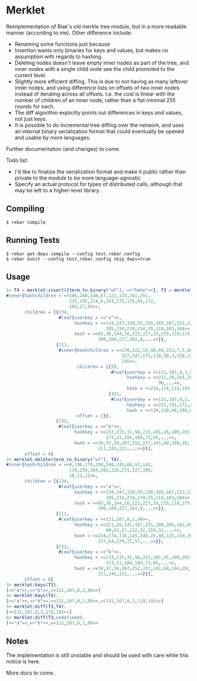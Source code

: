 # Merklet #

Reimplementation of Riak's old merkle tree module, but in a more readable
manner (according to me). Other difference include:

- Renaming some functions just because
- Insertion wants only binaries for keys and values, but makes no assumption
  with regards to hashing.
- Deleting nodes doesn't leave empty inner nodes as part of the tree, and
  inner nodes with a single child node see the child promoted to the current
  level.
- Slightly more efficient diffing. This is due to not having as many leftover
  inner nodes, and using difference lists on offsets of two inner nodes instead
  of iterating across all offsets. I.e. the cost is linear with the number of
  children of an inner node, rather than a flat minimal 255 rounds for each.
- The diff algorithm explicitly points out differences in keys *and* values,
  not just keys.
- It is possible to do incremental tree diffing over the network, and uses
  an internal binary serialization format that could eventually be opened
  and usable by more languages.

Further documentation (and changes) to come.

Todo list:

- I'd like to finalize the serialization format and make it public rather
  than private to the module to be more language-agnostic
- Specify an actual protocol for types of distributed calls, although that
  may be left to a higher-level library.

## Compiling ##

    $ rebar compile

## Running Tests

    $ rebar get-deps compile --config test.rebar.config
    $ rebar eunit --config test.rebar.config skip_deps=true

## Usage

```erlang
1> T4 = merklet:insert({term_to_binary("wf"), <<"hehe">>}, T3 = merklet:insert({term_to_binary("c"), <<"third">>}, T2 = merklet:insert({<<"b">>, <<"other">>}, T1 = merklet:insert({<<"a">>, <<"val">>}, T0 = undefined)))).
#inner{hashchildren = <<106,248,148,67,122,133,161,251,
                        225,195,114,6,143,172,176,84,172,
                        184,27,93>>,
       children = [{134,
                    #leaf{userkey = <<"a">>,
                          hashkey = <<134,247,228,55,250,165,167,252,225,93,29,220,
                                      185,234,234,234,55,118,103,184>>,
                          hash = <<65,36,144,16,123,227,33,235,119,175,10,124,246,
                                   206,104,227,161,8,...>>}},
                   {211,
                    #inner{hashchildren = <<170,222,15,48,84,153,7,5,86,207,
                                            227,247,171,218,50,2,120,249,218,
                                            245>>,
                           children = [{29,
                                        #leaf{userkey = <<131,107,0,1,99>>,
                                              hashkey = <<211,29,241,167,251,188,205,162,69,235,0,101,
                                                          90,...>>,
                                              hash = <<234,174,116,145,240,25,48,115,149,166,49,...>>}},
                                       {191,
                                        #leaf{userkey = <<131,107,0,2,119,102>>,
                                              hashkey = <<211,191,171,22,1,47,67,156,204,229,77,113,...>>,
                                              hash = <<139,130,66,190,81,141,104,185,159,140,...>>}}],
                           offset = 1}},
                   {233,
                    #leaf{userkey = <<"b">>,
                          hashkey = <<233,215,31,94,231,201,45,109,201,233,47,253,
                                      173,23,184,189,73,65,...>>,
                          hash = <<30,97,58,207,252,237,241,68,194,28,170,220,89,
                                   211,245,221,...>>}}],
       offset = 0}
2> merklet:delete(term_to_binary("wf"), T4).
#inner{hashchildren = <<6,190,175,250,248,245,80,92,143,
                        119,250,104,201,226,231,127,189,
                        10,11,21>>,
       children = [{134,
                    #leaf{userkey = <<"a">>,
                          hashkey = <<134,247,228,55,250,165,167,252,225,93,29,220,
                                      185,234,234,234,55,118,103,184>>,
                          hash = <<65,36,144,16,123,227,33,235,119,175,10,124,246,
                                   206,104,227,161,8,...>>}},
                   {211,
                    #leaf{userkey = <<131,107,0,1,99>>,
                          hashkey = <<211,29,241,167,251,188,205,162,69,235,0,101,
                                      90,83,57,132,52,158,32,...>>,
                          hash = <<234,174,116,145,240,25,48,115,149,166,49,44,
                                   177,64,179,22,57,...>>}},
                   {233,
                    #leaf{userkey = <<"b">>,
                          hashkey = <<233,215,31,94,231,201,45,109,201,233,47,253,
                                      173,23,184,189,73,65,...>>,
                          hash = <<30,97,58,207,252,237,241,68,194,28,170,220,89,
                                   211,245,221,...>>}}],
       offset = 0}
3> merklet:keys(T3).
[<<"a">>,<<"b">>,<<131,107,0,1,99>>]
4> merklet:keys(T4).
[<<"a">>,<<"b">>,<<131,107,0,1,99>>,<<131,107,0,2,119,102>>]
5> merklet:diff(T3,T4).
[<<131,107,0,2,119,102>>]
6> merklet:diff(T3,undefined).
[<<"a">>,<<"b">>,<<131,107,0,1,99>>
```

## Notes ##

The implementation is still unstable and should be used with care while this
notice is here.

More docs to come.
